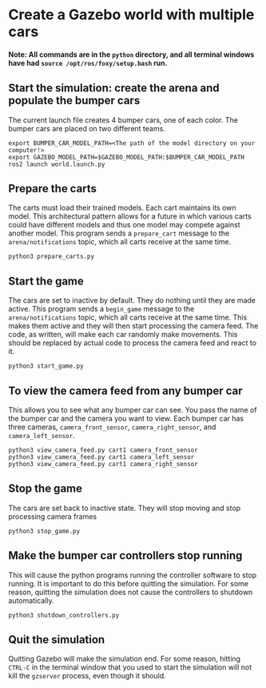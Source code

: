# Create a Gazebo world with multiple cars

#### Note: All commands are in the `python` directory, and all terminal windows have had `source /opt/ros/foxy/setup.bash` run.

## Start the simulation: create the arena and populate the bumper cars
The current launch file creates 4 bumper cars, one of each color.  The bumper cars are placed on two different teams.
```
export BUMPER_CAR_MODEL_PATH=<The path of the model directory on your computer!>
export GAZEBO_MODEL_PATH=$GAZEBO_MODEL_PATH:$BUMPER_CAR_MODEL_PATH
ros2 launch world.launch.py
```
## Prepare the carts
The carts must load their trained models.  Each cart maintains its own model.  This architectural pattern allows for a future in which various carts could have different models and thus one model may compete against another model.  This program sends a ```prepare_cart``` message to the ```arena/notifications``` topic, which all carts receive at the same time.
```
python3 prepare_carts.py
```
## Start the game
The cars are set to inactive by default.  They do nothing until they are made active.  This program sends a ```begin_game``` message to the ```arena/notifications``` topic, which all carts receive at the same time.  This makes them active and they will then start processing the camera feed.  The code, as written, will make each car randomly make movements.  This should be replaced by actual code to process the camera feed and react to it.
```
python3 start_game.py
```
## To view the camera feed from any bumper car
This allows you to see what any bumper car can see.  You pass the name of the bumper car and the camera you want to view.  Each bumper car has three cameras, `camera_front_sensor`, `camera_right_sensor`, and `camera_left_sensor`.
```
python3 view_camera_feed.py cart1 camera_front_sensor
python3 view_camera_feed.py cart1 camera_left_sensor
python3 view_camera_feed.py cart1 camera_right_sensor
```
## Stop the game
The cars are set back to inactive state.  They will stop moving and stop processing camera frames
```
python3 stop_game.py
```
## Make the bumper car controllers stop running
This will cause the python programs running the controller software to stop running.  It is important to do this before quitting the simulation.  For some reason, quitting the simulation does not cause the controllers to shutdown automatically.
```
python3 shutdown_controllers.py
```
## Quit the simulation
Quitting Gazebo will make the simulation end.  For some reason, hitting ```CTRL-C``` in the terminal window that you used to start the simulation will not kill the ```gzserver``` process, even though it should.